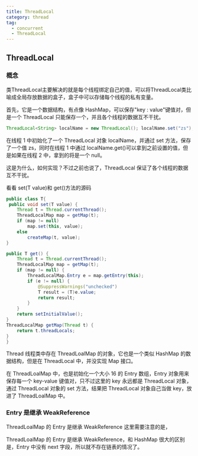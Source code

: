 ```yaml
---
title: ThreadLocal
category: thread
tag:
  - concurrent
  - ThreadLocal
---
```


## ThreadLocal

### 概念

类ThreadLocal主要解决的就是每个线程绑定自己的值，可以将ThreadLocal类比喻成全局存放数据的盒子，盒子中可以存储每个线程的私有变量。

首先，它是一个数据结构，有点像 HashMap，可以保存"key : value"键值对，但是一个 ThreadLocal 只能保存一个，并且各个线程的数据互不干扰。

```java
ThreadLocal<String> localName = new ThreadLocal(); localName.set("zs"); String name = localName.get();
```

在线程 1 中初始化了一个 ThreadLocal 对象 localName，并通过 set 方法，保存了一个值 zs，同时在线程 1 中通过 localName.get()可以拿到之前设置的值，但是如果在线程 2 中，拿到的将是一个 null。

这是为什么，如何实现？不过之前也说了，ThreadLocal 保证了各个线程的数据互不干扰。

看看 set(T value)和 get()方法的源码

```java
public class T{
 public void set(T value) {
    Thread t = Thread.currentThread();
    ThreadLocalMap map = getMap(t);
    if (map != null)
        map.set(this, value);
    else
        createMap(t, value);
}

public T get() {
    Thread t = Thread.currentThread();
    ThreadLocalMap map = getMap(t);
    if (map != null) {
        ThreadLocalMap.Entry e = map.getEntry(this);
        if (e != null) {
            @SuppressWarnings("unchecked")
            T result = (T)e.value;
            return result;
        }
    }
    return setInitialValue();
}
ThreadLocalMap getMap(Thread t) {
    return t.threadLocals;
}
}

```

Thread 线程类中存在 ThreadLoalMap 的对象，它也是一个类似 HashMap 的数据结构，但是在 ThreadLocal 中，并没实现 Map 接口。

在 ThreadLoalMap 中，也是初始化一个大小 16 的 Entry 数组，Entry 对象用来保存每一个 key-value 键值对，只不过这里的 key 永远都是 ThreadLocal 对象，通过 ThreadLocal 对象的 set 方法，结果把 ThreadLocal 对象自己当做 key，放进了 ThreadLoalMap 中。

### Entry 是继承 WeakReference

ThreadLoalMap 的 Entry 是继承 WeakReference
这里需要注意的是，

ThreadLoalMap 的 Entry 是继承 WeakReference，和 HashMap 很大的区别是，Entry 中没有 next 字段，所以就不存在链表的情况了。
